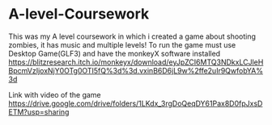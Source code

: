 # A-level-Coursework
This was my A level coursework in which i created a game about shooting zombies, it has music and multiple levels!
To run the game must use Desktop Game(GLF3) and have the monkeyX software installed
https://blitzresearch.itch.io/monkeyx/download/eyJpZCI6MTQ3NDkxLCJleHBpcmVzIjoxNjY0OTg0OTI5fQ%3d%3d.vxinB6D6jL9w%2ffe2uIr9QwfobYA%3d

Link with video of the game 
https://drive.google.com/drive/folders/1LKdx_3rgDoQeqDY61Pax8D0fpJxsDETM?usp=sharing
